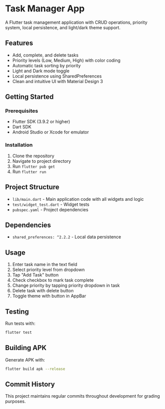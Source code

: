 # Task Manager App

A Flutter task management application with CRUD operations, priority system, local persistence, and light/dark theme support.

## Features

- Add, complete, and delete tasks
- Priority levels (Low, Medium, High) with color coding
- Automatic task sorting by priority
- Light and Dark mode toggle
- Local persistence using SharedPreferences
- Clean and intuitive UI with Material Design 3

## Getting Started

### Prerequisites
- Flutter SDK (3.9.2 or higher)
- Dart SDK
- Android Studio or Xcode for emulator

### Installation

1. Clone the repository
2. Navigate to project directory
3. Run `flutter pub get`
4. Run `flutter run`

## Project Structure

- `lib/main.dart` - Main application code with all widgets and logic
- `test/widget_test.dart` - Widget tests
- `pubspec.yaml` - Project dependencies

## Dependencies

- `shared_preferences: ^2.2.2` - Local data persistence

## Usage

1. Enter task name in the text field
2. Select priority level from dropdown
3. Tap "Add Task" button
4. Check checkbox to mark task complete
5. Change priority by tapping priority dropdown in task
6. Delete task with delete button
7. Toggle theme with button in AppBar

## Testing

Run tests with:
```bash
flutter test
```

## Building APK

Generate APK with:
```bash
flutter build apk --release
```

## Commit History

This project maintains regular commits throughout development for grading purposes.
